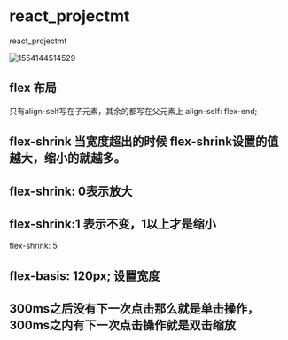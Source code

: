 # react_projectmt
react_projectmt

![1554144514529](C:\Users\michaelhee\AppData\Roaming\Typora\typora-user-images\1554144514529.png)

## flex 布局

只有align-self写在子元素，其余的都写在父元素上
 align-self: flex-end;

## flex-shrink 当宽度超出的时候 flex-shrink设置的值越大，缩小的就越多。

## flex-shrink: 0表示放大
## flex-shrink:1 表示不变，1以上才是缩小
 flex-shrink: 5 

 ## flex-basis: 120px; 设置宽度

## 300ms之后没有下一次点击那么就是单击操作，300ms之内有下一次点击操作就是双击缩放